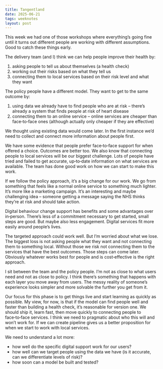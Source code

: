 ```yaml
---
title: Tangentland
date: 2025-06-21
tags: weeknotes
layout: post
---
```


This week we had one of those workshops where everything’s going fine until it turns out different people are working with different assumptions. Good to catch these things early.

The delivery team (and I) think we can help people improve their health by:

1. asking people to tell us about themselves (a health check)
2. working out their risks based on what they tell us
3. connecting them to local services based on their risk level and what they want

The policy people have a different model. They want to get to the same outcome by:

1. using data we already have to find people who are at risk – there’s already a system that finds people at risk of heart disease
2. connecting them to an online service – online services are cheaper than face‑to‑face ones (although actually only cheaper if they are effective)

We thought using existing data would come later. In the first instance we’d need to collect and connect more information about people first.

We have some evidence that people prefer face‑to‑face support for when offered a choice. Outcomes are better too. We also know that connecting people to local services will be our biggest challenge. Lots of people have tried and failed to get accurate, up‑to‑date information on what services are available. The team has done good work on how we can start to make this work.

If we follow the policy approach, it’s a big change for our work. We go from something that feels like a normal online service to something much lighter. It’s more like a marketing campaign. It’s an interesting and maybe challenging idea – someone getting a message saying the NHS thinks they’re at risk and should take action.

Digital behaviour change support has benefits and some advantages over in‑person. There’s less of a commitment necessary to get started, small steps are good. But maybe also less engagement. Digital services fit more easily around people’s lives.

The targeted approach could work well. But I’m worried about what we lose. The biggest loss is not asking people what they want and not connecting them to something local. Without those we risk not connecting them to the services that have the best outcomes. Those steps can come later. Obviously whatever works best for people and is cost‑effective is the right approach.

I sit between the team and the policy people. I’m not as close to what users need and not as close to policy. I think there’s something that happens with each layer you move away from users. The messy reality of someone’s experience looks simpler and more solvable the further you get from it.

Our focus for this phase is to get things live and start learning as quickly as possible. My view, for now, is that if the model can find people well and faster than building a health check, it’s reasonable for version one. We should ship it, learn fast, then move quickly to connecting people to face‑to‑face services. I think we need to pragmatic about who this will and won’t work for. If we can create pipeline gives us a better proposition for when we start to work with local services.

We need to understand a lot more:
- how well do the specific digital support work for our users?
- how well can we target people using the data we have (is it accurate, can we differentiate levels of risk)?
- how soon can a model be built and tested?

